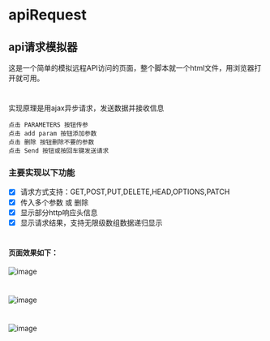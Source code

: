 # apiRequest
## api请求模拟器
这是一个简单的模拟远程API访问的页面，整个脚本就一个html文件，用浏览器打开就可用。
#
实现原理是用ajax异步请求，发送数据并接收信息
```
点击 PARAMETERS 按钮传参
点击 add param 按钮添加参数
点击 删除 按钮删除不要的参数
点击 Send 按钮或按回车键发送请求

```
### 主要实现以下功能
- [x] 请求方式支持：GET,POST,PUT,DELETE,HEAD,OPTIONS,PATCH
- [x] 传入多个参数 或 删除
- [x] 显示部分http响应头信息
- [x] 显示请求结果，支持无限级数组数据递归显示
#
#### 页面效果如下：
![image](https://github.com/xcjiu/apiRequest/blob/master/api_1.png)
#
![image](https://github.com/xcjiu/apiRequest/blob/master/api_2.png)
#
![image](https://github.com/xcjiu/apiRequest/blob/master/api_3.png)




